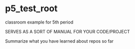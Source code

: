 # p5_test_root
classroom example for 5th period

SERVES AS A SORT OF MANUAL FOR YOUR CODE/PROJECT

Summarize what you have learned about repos so far
